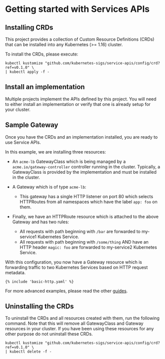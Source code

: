 # Getting started with Services APIs

## Installing CRDs

This project provides a collection of Custom Resource Definitions (CRDs) that can
be installed into any Kubernetes (>= 1.16) cluster.

To install the CRDs, please execute:

```
kubectl kustomize "github.com/kubernetes-sigs/service-apis/config/crd?ref=v0.1.0" \
| kubectl apply -f -
```

## Install an implementation

Multiple projects implement the APIs defined by this project.
You will need to either install an implementation or verify that one is already
setup for your cluster.

## Sample Gateway

Once you have the CRDs and an implementation installed, you are ready to
use Service APIs.

In this example, we are installing three resources:

- An `acme-lb` GatewayClass which is being managed by a `acme.io/gateway-controller`
  controller running in the cluster. Typically, a GatewayClass is provided by
  the implementation and must be installed in the cluster.
- A Gateway which is of type `acme-lb`:
    - This gateway has a single HTTP listener on port 80 which selects HTTPRoutes
      from all namespaces which have the label `app: foo` on them.

- Finally, we have an HTTPRoute resource which is attached to the above Gateway
  and has two rules:
    - All requests with path beginning with `/bar` are forwarded to my-service1
      Kubernetes Service.
    - All requests with path beginning with `/some/thing` AND have an HTTP header
      `magic: foo` are forwarded to my-service2 Kubernetes Service.

With this configuration, you now have a Gateway resource which is forwarding
traffic to two Kubernetes Services based on HTTP request metadata.

```
{% include 'basic-http.yaml' %}
```

For more advanced examples, please read the other [guides](guides.md).

## Uninstalling the CRDs

To uninstall the CRDs and all resources created with them, run the following
command. Note that this will remove all GatewayClass and Gateway resources in
your cluster. If you have been using these resources for any other purpose do
not uninstall these CRDs.

```
kubectl kustomize "github.com/kubernetes-sigs/service-apis/config/crd?ref=v0.1.0" \
| kubectl delete -f -
```
